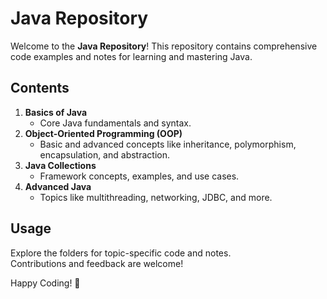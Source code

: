 # Java Repository

Welcome to the **Java Repository**! This repository contains comprehensive code examples and notes for learning and mastering Java.

## Contents
1. **Basics of Java**  
   - Core Java fundamentals and syntax.
2. **Object-Oriented Programming (OOP)**  
   - Basic and advanced concepts like inheritance, polymorphism, encapsulation, and abstraction.
3. **Java Collections**  
   - Framework concepts, examples, and use cases.
4. **Advanced Java**  
   - Topics like multithreading, networking, JDBC, and more.

## Usage
Explore the folders for topic-specific code and notes.  
Contributions and feedback are welcome!

Happy Coding! 🚀
